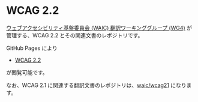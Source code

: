 # WCAG 2.2

[ウェブアクセシビリティ基盤委員会 (WAIC) 翻訳ワーキンググループ (WG4)](http://waic.jp/committee/wg4/) が管理する、WCAG 2.2 とその関連文書のレポジトリです。

GitHub Pages により

- [WCAG 2.2](https://waic.github.io/wcag22/guidelines/)
<!--
- [WCAG 2.1 解説書](https://waic.github.io/wcag21/understanding/)
- [WCAG 2.1 達成方法集](https://waic.github.io/wcag21/techniques/)
-->

が閲覧可能です。<!-- WCAG 2.2 の策定は完了していますが、関連文書である Understanding WCAG 2.2 及び Techniques for WCAG 2.2 は、W3C AGWG によって随時更新されている文書であることに注意してください。-->

なお、WCAG 2.1 に関連する翻訳文書のレポジトリは、[waic/wcag21](https://github.com/waic/wcag21/) になります。

<!--
## Pull Request 等について

Pull Request は、ブランチ `master` にお願いします。また、issue を立ててもらっても構いません。どちらの方法でも歓迎します。

`master` に push されれば、GitHub Pages によりに出力されるようになっています。

メールで込み入った質問等をしたい場合は、[WAIC のお問い合わせページ](http://waic.jp/contact/)にお願いします。

達成方法集の作業の進め方については[work-step.md](work-step.md)を参照ください。

### ブランチの運用（参考情報）

基本、GitHub Flow での運用を考えています。以下のようなフローを想定しています。

- `master` ブランチがリリース可能な最新の状態となるようにする (GitHub Pages でも `master` の内容が見えるようにする)
- 作業時にはブランチを切って作業を開始する　ブランチの名前は作業の性質に応じたものとする
- 作業中は適宜ブランチを push する
- 作業が終わったところでプルリクエストを出す
- 作業内容に問題ないことが確認出来たら `master` にマージする

## Q. 翻訳に誤りを見つけました。どこに報告すればよいですか？

[issue](https://github.com/waic/wcag21/issues)を作成してコメントしてもらえると助かります。また、[Pull Request](https://github.com/waic/wcag21/pulls)を作成できるよという方はPull Requestでも歓迎します。\
また、各翻訳物の訳注にもありますように、[Googleフォームでのコメント](https://docs.google.com/forms/d/e/1FAIpQLSdIpvogLx8kGIMewhQ6MzhG2pOCQZ50iIBViGg8pUrRJuslKg/viewform?entry.685195438)も受け付けています。

# 元ファイル情報

- WCAG 2.1 解説書は、 2019 年 3 月 6 日付けのファイルをもとにしています。W3C のソースファイルのハッシュは [dfad86](https://github.com/w3c/wcag/tree/dfad867083e7137d27e472e3b85aaac8cd2c2c77/understanding) です。
- WCAG 2.1 達成方法集は、2019 年 10 月 1日付けのファイルをもとにしています。W3C のソースファイルのハッシュは [0a32c3](https://github.com/w3c/wcag/tree/0a32c3b5411db477945ce4fcb0632af294bef3f9/techniques) です。
-->